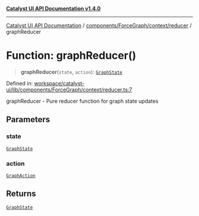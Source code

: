 [**Catalyst UI API Documentation v1.4.0**](../../../../../README.md)

---

[Catalyst UI API Documentation](../../../../../README.md) / [components/ForceGraph/context/reducer](../README.md) / graphReducer

# Function: graphReducer()

> **graphReducer**(`state`, `action`): [`GraphState`](../../state/interfaces/GraphState.md)

Defined in: [workspace/catalyst-ui/lib/components/ForceGraph/context/reducer.ts:7](https://github.com/TheBranchDriftCatalyst/catalyst-ui/blob/main/lib/components/ForceGraph/context/reducer.ts#L7)

graphReducer - Pure reducer function for graph state updates

## Parameters

### state

[`GraphState`](../../state/interfaces/GraphState.md)

### action

[`GraphAction`](../../actions/type-aliases/GraphAction.md)

## Returns

[`GraphState`](../../state/interfaces/GraphState.md)

